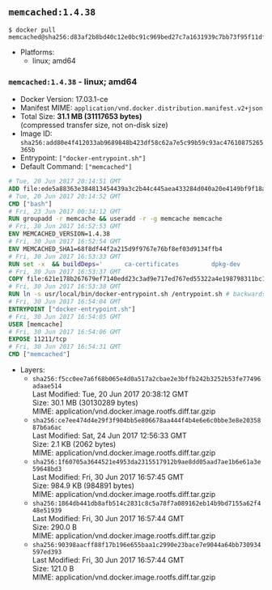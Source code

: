 ## `memcached:1.4.38`

```console
$ docker pull memcached@sha256:d83af2b8bd40c12e0bc91c969bed27c7a1631939c7bb73f95f11dfe00395d224
```

-	Platforms:
	-	linux; amd64

### `memcached:1.4.38` - linux; amd64

-	Docker Version: 17.03.1-ce
-	Manifest MIME: `application/vnd.docker.distribution.manifest.v2+json`
-	Total Size: **31.1 MB (31117653 bytes)**  
	(compressed transfer size, not on-disk size)
-	Image ID: `sha256:add80e4f412033ab9689848b423df58c62a7e5c99b59c93ac47610875265365b`
-	Entrypoint: `["docker-entrypoint.sh"]`
-	Default Command: `["memcached"]`

```dockerfile
# Tue, 20 Jun 2017 20:14:51 GMT
ADD file:ede5a88363e384813454439a3c2b44c445aea433284d040a20e4149bf9f18a5c in / 
# Tue, 20 Jun 2017 20:14:52 GMT
CMD ["bash"]
# Fri, 23 Jun 2017 00:34:12 GMT
RUN groupadd -r memcache && useradd -r -g memcache memcache
# Fri, 30 Jun 2017 16:52:53 GMT
ENV MEMCACHED_VERSION=1.4.38
# Fri, 30 Jun 2017 16:52:54 GMT
ENV MEMCACHED_SHA1=68f8df44f2a215d9f9767e76bf8ef03d9134ffb4
# Fri, 30 Jun 2017 16:53:33 GMT
RUN set -x 	&& buildDeps=' 		ca-certificates 		dpkg-dev 		gcc 		libc6-dev 		libevent-dev 		libsasl2-dev 		make 		perl 		wget 	' 	&& apt-get update && apt-get install -y $buildDeps --no-install-recommends 	&& rm -rf /var/lib/apt/lists/* 	&& wget -O memcached.tar.gz "https://memcached.org/files/memcached-$MEMCACHED_VERSION.tar.gz" 	&& echo "$MEMCACHED_SHA1  memcached.tar.gz" | sha1sum -c - 	&& mkdir -p /usr/src/memcached 	&& tar -xzf memcached.tar.gz -C /usr/src/memcached --strip-components=1 	&& rm memcached.tar.gz 	&& cd /usr/src/memcached 	&& ./configure 		--build="$(dpkg-architecture --query DEB_BUILD_GNU_TYPE)" 		--enable-sasl 	&& make -j "$(nproc)" 	&& make install 	&& cd / && rm -rf /usr/src/memcached 	&& apt-mark manual 		libevent-2.0-5 		libsasl2-2 	&& apt-get purge -y --auto-remove $buildDeps 	&& memcached -V
# Fri, 30 Jun 2017 16:53:37 GMT
COPY file:621e178b267679ef7140edd23c3ad9e717ed767ed55322a4e198798311bc1d36 in /usr/local/bin/ 
# Fri, 30 Jun 2017 16:53:38 GMT
RUN ln -s usr/local/bin/docker-entrypoint.sh /entrypoint.sh # backwards compat
# Fri, 30 Jun 2017 16:54:04 GMT
ENTRYPOINT ["docker-entrypoint.sh"]
# Fri, 30 Jun 2017 16:54:05 GMT
USER [memcache]
# Fri, 30 Jun 2017 16:54:06 GMT
EXPOSE 11211/tcp
# Fri, 30 Jun 2017 16:54:31 GMT
CMD ["memcached"]
```

-	Layers:
	-	`sha256:f5cc0ee7a6f68b065e4d0a517a2cbae2e3bffb242b3252b53fe77496adaae514`  
		Last Modified: Tue, 20 Jun 2017 20:38:12 GMT  
		Size: 30.1 MB (30130289 bytes)  
		MIME: application/vnd.docker.image.rootfs.diff.tar.gzip
	-	`sha256:ce7ee474d4e29f3f904bb5e806678aa444f4b4e6e6c0bbe3e8e2035887b6a6ac`  
		Last Modified: Sat, 24 Jun 2017 12:56:33 GMT  
		Size: 2.1 KB (2062 bytes)  
		MIME: application/vnd.docker.image.rootfs.diff.tar.gzip
	-	`sha256:1f60705a3644521e4953da2315517912b9ae8dd05aad7ae1b6e61a3e59648bd3`  
		Last Modified: Fri, 30 Jun 2017 16:57:45 GMT  
		Size: 984.9 KB (984891 bytes)  
		MIME: application/vnd.docker.image.rootfs.diff.tar.gzip
	-	`sha256:1864db441db8afb514c2831c8c5a78f7a089162eb14b9bd7155a62f448e51939`  
		Last Modified: Fri, 30 Jun 2017 16:57:44 GMT  
		Size: 290.0 B  
		MIME: application/vnd.docker.image.rootfs.diff.tar.gzip
	-	`sha256:90398aacff88f17b196e655baa1c2990e23bace7e9044a64bb730934597ed393`  
		Last Modified: Fri, 30 Jun 2017 16:57:44 GMT  
		Size: 121.0 B  
		MIME: application/vnd.docker.image.rootfs.diff.tar.gzip
